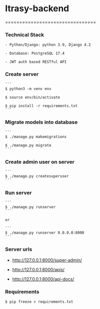 # Itrasy-backend

================================

### Technical Stack

    - Python/Django: python 3.9, Django 4.2

    - Database: PostgreSQL 17.4

    - JWT auth based RESTful API

### Create server

    ```
    $ python3 -m venv env

    $ source env/bin/activate

    $ pip install -r requirements.txt
    ```

### Migrate models into database

    ```
    $ ./manage.py makemigrations

    $ ./manage.py migrate
    ```

### Create admin user on server

    ```
    $ ./manage.py createsuperuser
    ```

### Run server

    ```
    $ ./manage.py runserver
    ```

    or

    ```
    $ ./manage.py runserver 0.0.0.0:8000
    ```

### Server urls

- http://127.0.0.1:8000/super-admin/

- http://127.0.0.1:8000/apis/

- http://127.0.0.1:8000/api-docs/



### Requirements
  ```
  $ pip freeze > requirements.txt
  ```